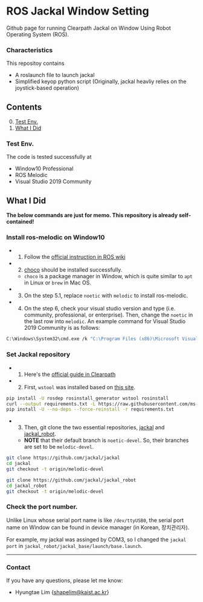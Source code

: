 # ROS Jackal Window Setting

Github page for running Clearpath Jackal on Window Using Robot Operating System (ROS).

### Characteristics

This repositoy contains 

* A roslaunch file to launch jackal
* Simplified keyop python script (Originally, jackal heavliy relies on the joystick-based operation)

## Contents
0. [Test Env.](#Test-Env.)
0. [What I Did](#What-I-Did)

### Test Env.

The code is tested successfully at
* Window10 Professional
* ROS Melodic
* Visual Studio 2019 Community

## What I Did

**The below commands are just for memo. This repository is already self-contained!**

### Install ros-melodic on Window10

- 1. Follow the [official instruction in ROS wiki](http://wiki.ros.org/Installation/Windows)
- 2. [choco](https://docs.chocolatey.org/en-us/choco/setup) should be installed successfully. 
	- `choco` is a package manager in Window, which is quite similar to `apt` in Linux or `brew` in Mac OS.
- 3. On the step 5.1, replace `noetic` with `melodic` to install ros-melodic.
- 4. On the step 6, check your visual studio version and type (i.e. community, professional, or enterprise). Then, change the `noetic` in the last row into `melodic`. An example command for Visual Studio 2019 Community is as follows:

```bash
C:\Windows\System32\cmd.exe /k "C:\Program Files (x86)\Microsoft Visual Studio\2019\Community\Common7\Tools\VsDevCmd.bat" -arch=amd64 -host_arch=amd64&& set ChocolateyInstall=c:\opt\chocolatey&& c:\opt\ros\melodic\x64\setup.bat
```

### Set Jackal repository

- 1. Here's the [official guide in Clearpath](https://www.clearpathrobotics.com/assets/guides/melodic/jackal/winsetup.html)
- 2. First, `wstool` was installed based on [this site](https://ms-iot.github.io/ROSOnWindows/Build/source.html).

```bash
pip install -U rosdep rosinstall_generator wstool rosinstall
curl --output requirements.txt -L https://raw.githubusercontent.com/ms-iot/rosdistro-db/init_windows/rosdistro_cache/catkin-requirements.txt
pip install -U --no-deps --force-reinstall -r requirements.txt
```

- 3. Then, git clone the two essential repositories, [jackal](https://github.com/jackal/jackal) and [jackal_robot](https://github.com/jackal/jackal_robot).
	- **NOTE** that their default branch is `noetic-devel`. So, their branches are set to be `melodic-devel`.

```bash
git clone https://github.com/jackal/jackal 
cd jackal
git checkout -t origin/melodic-devel

git clone https://github.com/jackal/jackal_robot 
cd jackal_robot
git checkout -t origin/melodic-devel
```

### Check the port number.

Unlike Linux whose serial port name is like `/dev/ttyUSB0`, the serial port name on Window can be found in device manager (in Korean, 장치관리자).

For example, my jackal was assinged by COM3, so I changed the `jackal port` in `jackal_robot/jackal_base/launch/base.launch`.  

---
### Contact

If you have any questions, please let me know:

- Hyungtae Lim {[shapelim@kaist.ac.kr]()}

